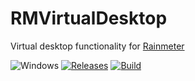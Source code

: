 # RMVirtualDesktop
Virtual desktop functionality for [Rainmeter](https://www.rainmeter.net/)

![Windows](https://img.shields.io/badge/platform-Windows-blue.svg)
[![Releases](https://img.shields.io/github/release/RadAd/RMVirtualDesktop.svg)](https://github.com/RadAd/RMVirtualDesktop/releases/latest)
[![Build](https://img.shields.io/appveyor/ci/RadAd/RMVirtualDesktop.svg)](https://ci.appveyor.com/project/RadAd/RMVirtualDesktop)
